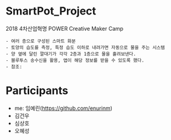# SmartPot_Project
2018 4차산업혁명 POWER Creative Maker Camp
```
- 여러 층으로 구성된 스마트 화분
- 토양의 습도를 측정, 특정 습도 이하로 내려가면 자동으로 물을 주는 시스템
- 양 옆에 달린 깔대기가 각각 2층과 1층으로 물을 흘려보낸다.
- 블루투스 송수신을 활용, 앱이 해당 정보를 받을 수 있도록 했다.
- 참조: 
```

# Participants

- me: 임예린(https://github.com/enurinm)
- 김건우
- 심상호
- 오혜성
